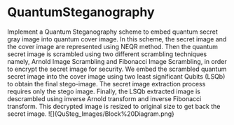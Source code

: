 # QuantumSteganography
Implement a Quantum Steganography scheme to embed quantum secret gray image into quantum cover image. In this scheme, the secret image and the cover image are represented using NEQR method. Then the quantum secret image is scrambled using two different scrambling techniques namely, Arnold Image Scrambling and Fibonacci Image Scrambling, in order to encrypt the secret image for security. We embed the  scrambled  quantum  secret  image  into  the  cover  image  using  two  least significant  Qubits  (LSQb)  to  obtain  the  final  stego-image.  The  secret  image extraction process requires only the stego image. Finally, the LSQb extracted image is descrambled using inverse Arnold transform and inverse Fibonacci transform. This decrypted image is resized to original size to get back the secret image.
![]{QuSteg_Images/Block%20Diagram.png}
